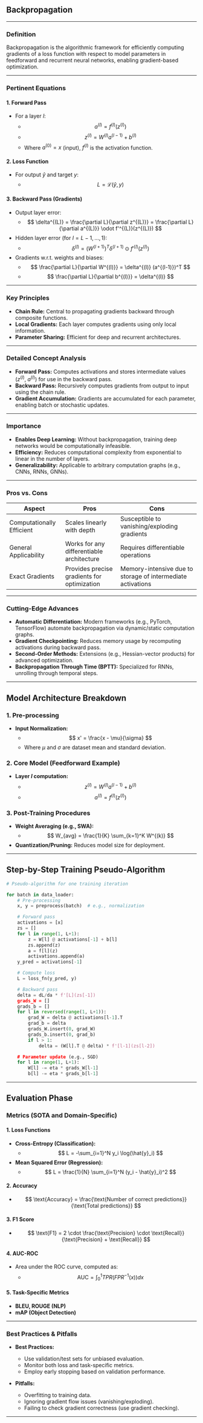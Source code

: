 
## Backpropagation

---

### Definition

Backpropagation is the algorithmic framework for efficiently computing gradients of a loss function with respect to model parameters in feedforward and recurrent neural networks, enabling gradient-based optimization.

---

### Pertinent Equations

#### 1. **Forward Pass**

- For a layer $l$:
  - $$ a^{(l)} = f^{(l)}(z^{(l)}) $$
  - $$ z^{(l)} = W^{(l)} a^{(l-1)} + b^{(l)} $$
  - Where $a^{(0)} = x$ (input), $f^{(l)}$ is the activation function.

#### 2. **Loss Function**

- For output $\hat{y}$ and target $y$:
  - $$ L = \mathcal{L}(\hat{y}, y) $$

#### 3. **Backward Pass (Gradients)**

- Output layer error:
  - $$ \delta^{(L)} = \frac{\partial L}{\partial z^{(L)}} = \frac{\partial L}{\partial a^{(L)}} \odot f'^{(L)}(z^{(L)}) $$
- Hidden layer error (for $l = L-1, ..., 1$):
  - $$ \delta^{(l)} = (W^{(l+1)})^T \delta^{(l+1)} \odot f'^{(l)}(z^{(l)}) $$
- Gradients w.r.t. weights and biases:
  - $$ \frac{\partial L}{\partial W^{(l)}} = \delta^{(l)} (a^{(l-1)})^T $$
  - $$ \frac{\partial L}{\partial b^{(l)}} = \delta^{(l)} $$

---

### Key Principles

- **Chain Rule:** Central to propagating gradients backward through composite functions.
- **Local Gradients:** Each layer computes gradients using only local information.
- **Parameter Sharing:** Efficient for deep and recurrent architectures.

---

### Detailed Concept Analysis

- **Forward Pass:** Computes activations and stores intermediate values ($z^{(l)}$, $a^{(l)}$) for use in the backward pass.
- **Backward Pass:** Recursively computes gradients from output to input using the chain rule.
- **Gradient Accumulation:** Gradients are accumulated for each parameter, enabling batch or stochastic updates.

---

### Importance

- **Enables Deep Learning:** Without backpropagation, training deep networks would be computationally infeasible.
- **Efficiency:** Reduces computational complexity from exponential to linear in the number of layers.
- **Generalizability:** Applicable to arbitrary computation graphs (e.g., CNNs, RNNs, GNNs).

---

### Pros vs. Cons

| Aspect                | Pros                                                      | Cons                                                      |
|-----------------------|-----------------------------------------------------------|-----------------------------------------------------------|
| Computationally Efficient | Scales linearly with depth                              | Susceptible to vanishing/exploding gradients              |
| General Applicability | Works for any differentiable architecture                 | Requires differentiable operations                        |
| Exact Gradients       | Provides precise gradients for optimization               | Memory-intensive due to storage of intermediate activations|

---

### Cutting-Edge Advances

- **Automatic Differentiation:** Modern frameworks (e.g., PyTorch, TensorFlow) automate backpropagation via dynamic/static computation graphs.
- **Gradient Checkpointing:** Reduces memory usage by recomputing activations during backward pass.
- **Second-Order Methods:** Extensions (e.g., Hessian-vector products) for advanced optimization.
- **Backpropagation Through Time (BPTT):** Specialized for RNNs, unrolling through temporal steps.

---

## Model Architecture Breakdown

### 1. **Pre-processing**

- **Input Normalization:**
  - $$ x' = \frac{x - \mu}{\sigma} $$
  - Where $\mu$ and $\sigma$ are dataset mean and standard deviation.

### 2. **Core Model (Feedforward Example)**

- **Layer $l$ computation:**
  - $$ z^{(l)} = W^{(l)} a^{(l-1)} + b^{(l)} $$
  - $$ a^{(l)} = f^{(l)}(z^{(l)}) $$

### 3. **Post-Training Procedures**

- **Weight Averaging (e.g., SWA):**
  - $$ W_{avg} = \frac{1}{K} \sum_{k=1}^K W^{(k)} $$
- **Quantization/Pruning:** Reduces model size for deployment.

---

## Step-by-Step Training Pseudo-Algorithm

```python
# Pseudo-algorithm for one training iteration

for batch in data_loader:
    # Pre-processing
    x, y = preprocess(batch)  # e.g., normalization

    # Forward pass
    activations = [x]
    zs = []
    for l in range(1, L+1):
        z = W[l] @ activations[-1] + b[l]
        zs.append(z)
        a = f[l](z)
        activations.append(a)
    y_pred = activations[-1]

    # Compute loss
    L = loss_fn(y_pred, y)

    # Backward pass
    delta = dL/da * f'[L](zs[-1])
    grads_W = []
    grads_b = []
    for l in reversed(range(1, L+1)):
        grad_W = delta @ activations[l-1].T
        grad_b = delta
        grads_W.insert(0, grad_W)
        grads_b.insert(0, grad_b)
        if l > 1:
            delta = (W[l].T @ delta) * f'[l-1](zs[l-2])

    # Parameter update (e.g., SGD)
    for l in range(1, L+1):
        W[l] -= eta * grads_W[l-1]
        b[l] -= eta * grads_b[l-1]
```

---

## Evaluation Phase

### Metrics (SOTA and Domain-Specific)

#### 1. **Loss Functions**

- **Cross-Entropy (Classification):**
  - $$ L = -\sum_{i=1}^N y_i \log(\hat{y}_i) $$
- **Mean Squared Error (Regression):**
  - $$ L = \frac{1}{N} \sum_{i=1}^N (y_i - \hat{y}_i)^2 $$

#### 2. **Accuracy**
- $$ \text{Accuracy} = \frac{\text{Number of correct predictions}}{\text{Total predictions}} $$

#### 3. **F1 Score**
- $$ \text{F1} = 2 \cdot \frac{\text{Precision} \cdot \text{Recall}}{\text{Precision} + \text{Recall}} $$

#### 4. **AUC-ROC**
- Area under the ROC curve, computed as:
  - $$ \text{AUC} = \int_0^1 TPR(FPR^{-1}(x)) dx $$

#### 5. **Task-Specific Metrics**
- **BLEU, ROUGE (NLP)**
- **mAP (Object Detection)**

---

### Best Practices & Pitfalls

- **Best Practices:**
  - Use validation/test sets for unbiased evaluation.
  - Monitor both loss and task-specific metrics.
  - Employ early stopping based on validation performance.

- **Pitfalls:**
  - Overfitting to training data.
  - Ignoring gradient flow issues (vanishing/exploding).
  - Failing to check gradient correctness (use gradient checking).

---